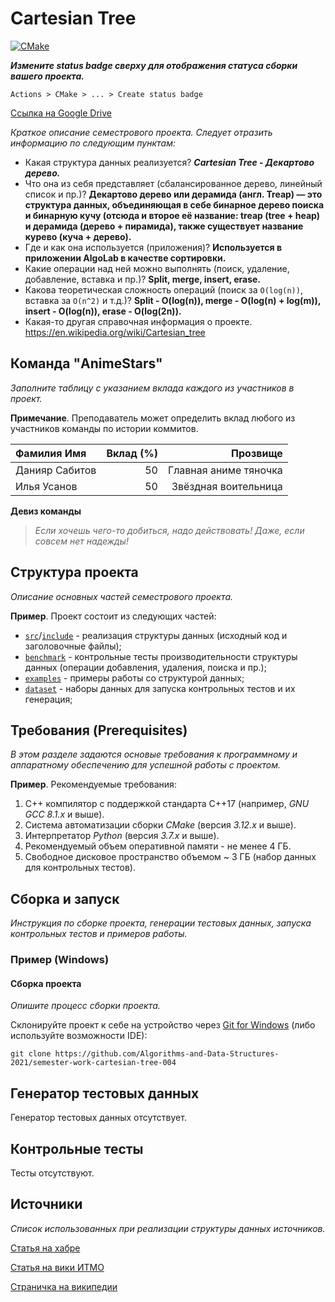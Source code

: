 # Cartesian Tree

[![CMake](https://github.com/Algorithms-and-Data-Structures-2021/semester-work-template/actions/workflows/cmake.yml/badge.svg)](https://github.com/Algorithms-and-Data-Structures-2021/semester-work-template/actions/workflows/cmake.yml)

**_Измените status badge сверху для отображения статуса сборки вашего проекта._**

`Actions > CMake > ... > Create status badge`

[Ссылка на Google Drive](https://drive.google.com/drive/folders/1oqktRnr9_LANAa9yFDgKWNFE_HwSwAWe)

_Краткое описание семестрового проекта. Следует отразить информацию по следующим пунктам:_

- Какая структура данных реализуется? _**Cartesian Tree - Декартово дерево.**_
- Что она из себя представляет (сбалансированное дерево, линейный список и пр.)? **Декартово дерево или дерамида (англ. Treap) — это структура данных, объединяющая в себе бинарное дерево поиска и бинарную кучу (отсюда и второе её название: treap (tree + heap) и дерамида (дерево + пирамида), также существует название курево (куча + дерево).**
- Где и как она используется (приложения)? **Используется в приложении AlgoLab в качестве сортировки.**
- Какие операции над ней можно выполнять (поиск, удаление, добавление, вставка и пр.)? **Split, merge, insert, erase.**
- Какова теоретическая сложность операций (поиск за `O(log(n))`, вставка за `O(n^2)` и т.д.)? **Split - O(log(n)), merge - O(log(n) + log(m)), insert - O(log(n)), erase - O(log(2n)).**
- Какая-то другая справочная информация о проекте. https://en.wikipedia.org/wiki/Cartesian_tree

## Команда "AnimeStars"

_Заполните таблицу с указанием вклада каждого из участников в проект._

**Примечание**. Преподаватель может определить вклад любого из участников команды по истории коммитов.

| Фамилия Имя   | Вклад (%) | Прозвище              |
| :---          |   ---:    |  ---:                 |
| Данияр Сабитов   | 50        |  Главная аниме тяночка           |
| Илья Усанов  | 50      |  Звёздная воительница


**Девиз команды**
> _Если хочешь чего-то добиться, надо действовать! Даже, если совсем нет надежды!_

## Структура проекта

_Описание основных частей семестрового проекта._

**Пример**. Проект состоит из следующих частей:

- [`src`](src)/[`include`](include) - реализация структуры данных (исходный код и заголовочные файлы);
- [`benchmark`](benchmark) - контрольные тесты производительности структуры данных (операции добавления, удаления,
  поиска и пр.);
- [`examples`](examples) - примеры работы со структурой данных;
- [`dataset`](dataset) - наборы данных для запуска контрольных тестов и их генерация;

## Требования (Prerequisites)

_В этом разделе задаются основые требования к программному и аппаратному обеспечению для успешной работы с проектом._

**Пример**. Рекомендуемые требования:

1. С++ компилятор c поддержкой стандарта C++17 (например, _GNU GCC 8.1.x_ и выше).
2. Система автоматизации сборки _CMake_ (версия _3.12.x_ и выше).
3. Интерпретатор _Python_ (версия _3.7.x_ и выше).
4. Рекомендуемый объем оперативной памяти - не менее 4 ГБ.
5. Свободное дисковое пространство объемом ~ 3 ГБ (набор данных для контрольных тестов).

## Сборка и запуск

_Инструкция по сборке проекта, генерации тестовых данных, запуска контрольных тестов и примеров работы._


### Пример (Windows)

#### Сборка проекта

_Опишите процесс сборки проекта._

Склонируйте проект к себе на устройство через [Git for Windows](https://gitforwindows.org/) (либо используйте
возможности IDE):

```shell
git clone https://github.com/Algorithms-and-Data-Structures-2021/semester-work-cartesian-tree-004
```

## Генератор тестовых данных
Генератор тестовых данных отсутствует.

## Контрольные тесты
Тесты отсутствуют.

## Источники

_Список использованных при реализации структуры данных источников._

[Статья на хабре](https://habr.com/ru/post/101818/)

[Статья на вики ИТМО](https://neerc.ifmo.ru/wiki/index.php?title=%D0%94%D0%B5%D0%BA%D0%B0%D1%80%D1%82%D0%BE%D0%B2%D0%BE_%D0%B4%D0%B5%D1%80%D0%B5%D0%B2%D0%BE)

[Страничка на википедии](https://en.wikipedia.org/wiki/Cartesian_tree)
